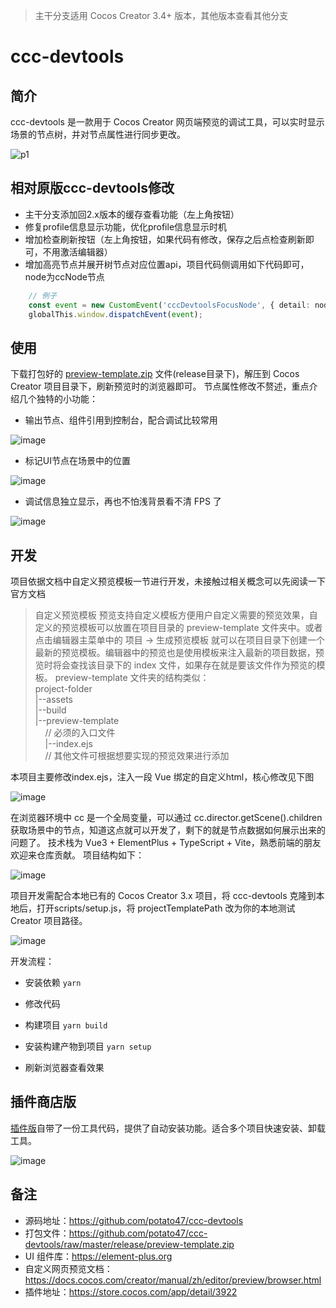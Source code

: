 > 主干分支适用 Cocos Creator 3.4+ 版本，其他版本查看其他分支

# ccc-devtools

## 简介

ccc-devtools 是一款用于 Cocos Creator 网页端预览的调试工具，可以实时显示场景的节点树，并对节点属性进行同步更改。

![p1](https://user-images.githubusercontent.com/21299133/206861290-0bf8c74a-e8c6-435c-b17c-9949e4db6d55.gif)


## 相对原版ccc-devtools修改
- 主干分支添加回2.x版本的缓存查看功能（左上角按钮）
- 修复profile信息显示功能，优化profile信息显示时机
- 增加检查刷新按钮（左上角按钮，如果代码有修改，保存之后点检查刷新即可，不用激活编辑器）
- 增加高亮节点并展开树节点对应位置api，项目代码侧调用如下代码即可，node为ccNode节点
``` typescript
    // 例子
    const event = new CustomEvent('cccDevtoolsFocusNode', { detail: node });
    globalThis.window.dispatchEvent(event);
```

## 使用

下载打包好的 [preview-template.zip](https://github.com/potato47/ccc-devtools/raw/master/release/preview-template.zip) 文件(release目录下)，解压到 Cocos Creator 项目目录下，刷新预览时的浏览器即可。
节点属性修改不赘述，重点介绍几个独特的小功能：

- 输出节点、组件引用到控制台，配合调试比较常用

![image](https://user-images.githubusercontent.com/21299133/206860999-bd0a3184-a692-45fe-ac5e-4e7361fa091c.png)

- 标记UI节点在场景中的位置

![image](https://user-images.githubusercontent.com/21299133/206854782-f74e8b3c-d804-4919-afb7-bef559719933.png)

- 调试信息独立显示，再也不怕浅背景看不清 FPS 了

![image](https://user-images.githubusercontent.com/21299133/206854791-3dcb52eb-5fa3-4157-b4dd-2a2d83932f5a.png)

## 开发

项目依据文档中自定义预览模板一节进行开发，未接触过相关概念可以先阅读一下官方文档
>自定义预览模板
预览支持自定义模板方便用户自定义需要的预览效果，自定义的预览模板可以放置在项目目录的 preview-template 文件夹中。或者点击编辑器主菜单中的 项目 -> 生成预览模板 就可以在项目目录下创建一个最新的预览模板。编辑器中的预览也是使用模板来注入最新的项目数据，预览时将会查找该目录下的 index 文件，如果存在就是要该文件作为预览的模板。
preview-template 文件夹的结构类似：  
project-folder  
 |--assets  
 |--build  
 |--preview-template  
 &nbsp;&nbsp;&nbsp;&nbsp;// 必须的入口文件  
 &nbsp;&nbsp;&nbsp;&nbsp;|--index.ejs  
 &nbsp;&nbsp;&nbsp;&nbsp;// 其他文件可根据想要实现的预览效果进行添加  

本项目主要修改index.ejs，注入一段 Vue 绑定的自定义html，核心修改见下图


![image](https://user-images.githubusercontent.com/21299133/206854643-41038621-1414-4518-a799-3c54d54e3e75.png)

在浏览器环境中 cc 是一个全局变量，可以通过 cc.director.getScene().children 获取场景中的节点，知道这点就可以开发了，剩下的就是节点数据如何展示出来的问题了。
技术栈为 Vue3 + ElementPlus + TypeScript + Vite，熟悉前端的朋友欢迎来仓库贡献。
项目结构如下：

![image](https://user-images.githubusercontent.com/21299133/206854626-03d127c8-6b26-4ae6-a1fa-1793e46b66e8.png)

项目开发需配合本地已有的 Cocos Creator 3.x 项目，将 ccc-devtools 克隆到本地后，打开scripts/setup.js，将 projectTemplatePath 改为你的本地测试 Creator 项目路径。

![image](https://user-images.githubusercontent.com/21299133/206854670-7e95c7bc-e5b9-4ca9-8feb-4470d5a81e2e.png)

开发流程：

- 安装依赖
`yarn`
 
- 修改代码
- 构建项目
`yarn build`
 
- 安装构建产物到项目
`yarn setup`
 
- 刷新浏览器查看效果

## 插件商店版

[插件版](https://store.cocos.com/app/detail/3922)自带了一份工具代码，提供了自动安装功能。适合多个项目快速安装、卸载工具。

![image](https://user-images.githubusercontent.com/21299133/206855136-cc8f2018-6844-4ae1-b2b4-5dbf016488dc.png)

## 备注

- 源码地址：https://github.com/potato47/ccc-devtools
- 打包文件：https://github.com/potato47/ccc-devtools/raw/master/release/preview-template.zip
- UI 组件库：https://element-plus.org
- 自定义网页预览文档：https://docs.cocos.com/creator/manual/zh/editor/preview/browser.html
- 插件地址：https://store.cocos.com/app/detail/3922
 
